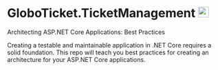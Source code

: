# GloboTicket.TicketManagement <img src="https://upload.wikimedia.org/wikipedia/commons/thumb/e/ee/.NET_Core_Logo.svg/1200px-.NET_Core_Logo.svg.png" width=25>
Architecting ASP.NET Core Applications: Best Practices

Creating a testable and maintainable application in .NET Core requires a solid foundation. This repo will teach you best practices for creating an architecture for your ASP.NET Core applications.
